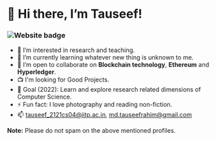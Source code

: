 # 👋 Hi there, I’m Tauseef!
### ![Website badge]()

- 👀 I’m interested in research and teaching.
- 🌱 I’m currently learning whatever new thing is unknown to me.
- 💞️ I’m open to collaborate on **Blockchain technology**, **Ethereum** and **Hyperledger**.
- 📺 I'm looking for Good Projects.
- 🥅 Goal (2022): Learn and explore research related dimensions of Computer Science.
- ⚡ Fun fact: I love photography and reading non-fiction.
- 📫 tauseef_2121cs04@iitp.ac.in, md.tauseefrahim@gmail.com

<!---
mdtauseefalam/mdtauseefalam is a ✨ special ✨ repository because its `README.md` (this file) appears on your GitHub profile.
You can click the Preview link to take a look at your changes.
--->

**Note:** Please do not spam on the above mentioned profiles.

